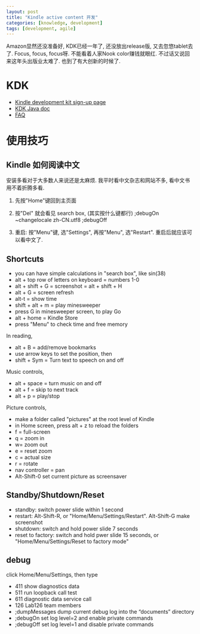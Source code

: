 ```yaml
---
layout: post
title: "Kindle active content 开发"
categories: [knowledge, development]
tags: [development, agile]
---
```


Amazon显然还没准备好, KDK已经一年了, 还没放出release版, 又去忽悠tablet去了. Focus, focus, focus呀. 不能看着人家Nook color赚钱就眼红. 不过话又说回来这年头出版业太难了. 也到了有大创新的时候了.  

KDK
=========
 * [Kindle development kit sign-up page][signup]
 * [KDK Java doc][kdk]
 * [FAQ][faq]

使用技巧
============
Kindle 如何阅读中文
---------------------
安装多看对于大多数人来说还是太麻烦. 我平时看中文杂志和网站不多, 看中文书用不着折腾多看. 

1. 先按"Home"键回到主页面
2. 按"Del" 就会看见 search box, (其实按什么键都行)
    ;debugOn <enter>
    ~changelocale zh-CN.utf8 <enter>
    ;debugOff <enter>

3. 重启: 按"Menu"键, 选"Settings", 再按"Menu", 选"Restart". 重启后就应该可以看中文了. 

Shortcuts
----------
  * you can have simple calculations in "search box", like sin(38)
  * alt + top row of letters on keyboard = numbers 1-0
  * alt + shift + G = screenshot = alt + shift + H
  * alt + G = screen refresh
  * alt-t = show time
  * shift + alt + m = play minesweeper
  * press G in minesweeper screen, to play Go
  * alt + home = Kindle Store
  * press "Menu" to check time and free memory

In reading, 

  * alt + B = add/remove bookmarks
  * use arrow keys to set the position, then 
  * shift + Sym = Turn text to speech on and off

Music controls, 

  * alt + space = turn music on and off
  * alt + f = skip to next track
  * alt + p = play/stop

Picture controls,
  * make a folder called "pictures" at the root level of Kindle
  * in Home screen, press alt + z to reload the folders
  * f = full-screen
  * q = zoom in
  * w= zoom out
  * e = reset zoom
  * c = actual size
  * r = rotate
  * nav controller = pan
  * Alt-Shift-0 set current picture as screensaver

Standby/Shutdown/Reset
-----------------------
  * standby: switch power slide within 1 second
  * restart: Alt-Shift-R, or "Home/Menu/Settings/Restart". Alt-Shift-G make screenshot
  * shutdown: switch and hold power slide 7 seconds
  * reset to factory: switch and hold pwer slide 15 seconds, or "Home/Menu/Settings/Reset to factory mode"

debug
---------
click Home/Menu/Settings, then type

  * 411 show diagnostics data
  * 511 run loopback call test
  * 611 diagnostic data service call
  * 126 Lab126 team members
  * ;dumpMessages dump current debug log into the “documents” directory
  * ;debugOn set log level=2 and enable private commands
  * ;debugOff set log level=1 and disable private commands

[signup]: https://kdk.amazon.com/gp/vendor/sign-in?ie=UTF8&originatingURI=/gp/vendor/members/kindlepubs/kdk/home
[kdk]: http://kdk-javadocs.s3.amazonaws.com/index.html
[faq]: https://kdk.amazon.com/gp/vendor/kindlepubs/kdk/get-content?id=200436000
